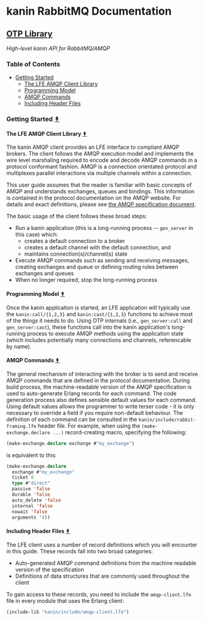 # kanin RabbitMQ Documentation

## [OTP Library](index.md)

*High-level kanin API for RabbitMQ/AMQP*


### Table of Contents

* [Getting Started](#getting-started-)
  * [The LFE AMQP Client Library](#the-lfe-amqp-client-library-)
  * [Programming Model](#programming-model-)
  * [AMQP Commands](#amqp-commands-)
  * [Including Header Files](#including-header-files-)


### Getting Started [&#x219F;](#table-of-contents)

#### The LFE AMQP Client Library [&#x219F;](#table-of-contents)

The kanin AMQP client provides an LFE interface to compliant AMQP brokers. The
client follows the AMQP execution model and implements the wire level
marshaling required to encode and decode AMQP commands in a protocol
conformant fashion. AMQP is a connection orientated protocol and multiplexes
parallel interactions via multiple channels within a connection.

This user guide assumes that the reader is familiar with basic concepts of AMQP
and understands exchanges, queues and bindings. This information is contained in
the protocol documentation on the AMQP website. For details and exact
definitions, please see
[the AMQP specification document](http://www.amqp.org/).

The basic usage of the client follows these broad steps:

 * Run a kanin application (this is a long-running process -- `gen_server` in
   this case) which:
   * creates a default connection to a broker
   * creates a default channel with the default connection, and
   * maintains connection(s)/channel(s) state
 * Execute AMQP commands such as sending and receiving messages,
   creating exchanges and queue or defining routing rules between exchanges and
   queues
 * When no longer required, stop the long-running process


#### Programming Model [&#x219F;](#table-of-contents)

Once the kanin application is started, an LFE application will typically use
the `kanin:call/{1,2,3}` and `kanin:cast/{1,2,3}` functions to achieve most of
the things it needs to do. Using OTP internals (i.e., `gen_server:call` and
`gen_server:cast`), these functions call into the kanin application's
long-running process to execute AMQP methods using the application state (which
includes potentially many connections and channels, referencable by name).


#### AMQP Commands [&#x219F;](#table-of-contents)

The general mechanism of interacting with the broker is to send and receive
AMQP commands that are defined in the protocol documentation. During build
process, the machine-readable version of the AMQP specification is used to
auto-generate Erlang records for each command. The code generation process
also defines sensible default values for each command. Using default values
allows the programmer to write terser code - it is only necessary to override
a field if you require non-default behaviour. The definition of each command
can be consulted in the `kanin/include/rabbit-framing.lfe` header file. For
example, when using the `(make-exchange.declare ...)` record-creating macro,
specifying the following:

```cl
(make-exchange.declare exchange #"my_exchange")
```

is equivalent to this:

```cl
(make-exchange.declare
  exchange #"my_exchange"
  ticket 0
  type #"direct"
  passive 'false
  durable 'false
  auto_delete 'false
  internal 'false
  nowait 'false
  arguments '())
```


#### Including Header Files [&#x219F;](#table-of-contents)

The LFE client uses a number of record definitions which you will encounter
in this guide. These records fall into two broad categories:

* Auto-generated AMQP command definitions from the machine readable version of
  the specification
* Definitions of data structures that are commonly used throughout the client

To gain access to these records, you need to include the `amqp-client.lfe`
file in every module that uses the Erlang client:

```cl
(include-lib "kanin/include/amqp-client.lfe")
```
